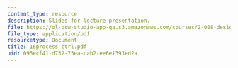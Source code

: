 ```yaml
---
content_type: resource
description: Slides for lecture presentation.
file: https://ol-ocw-studio-app-qa.s3.amazonaws.com/courses/2-008-design-and-manufacturing-ii-spring-2004/095ecf41d73275eacab2ee6e1393ed2a_16process_ctrl.pdf
file_type: application/pdf
resourcetype: Document
title: 16process_ctrl.pdf
uid: 095ecf41-d732-75ea-cab2-ee6e1393ed2a
---
```

